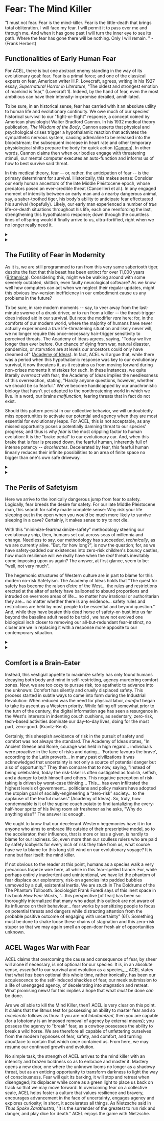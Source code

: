 # Fear: The Mind Killer

"I must not fear. Fear is the mind-killer. Fear is the little-death that brings total obliteration. I will face my fear. I will permit it to pass over me and through me. And when it has gone past I will turn the inner eye to see its path. Where the fear has gone there will be nothing. Only I will remain. " - (Frank Herbert)

## Functionalities of Early Human Fear

For ACEL, there is but one abstract enemy standing in the way of its evolutionary goal: fear. Fear is a primal force; and one of the classical experts on fear, American writer H.P. Lovecraft, agrees, writing in his 1927 essay, _Supernatural Horror in Literature_, "The oldest and strongest emotion of mankind is fear," (Lovecraft 1). Indeed, by the hand of fear, even the most ambitious can have their intensity-in-promise derailed, annihilated.&#x20;

To be sure, in an historical sense, fear has carried with it an absolute utility to human life and evolutionary continuity. We owe much of our species' historical survival to our "fight-or-flight" response, a concept coined by American physiologist Walter Bradford Cannon. In his 1932 medical theory publication, _The Wisdom of the Body_, Cannon asserts that physical and psychological crises trigger a hypothalamic reaction that activates the sympathetic nervous system, causing adrenaline to be released into the bloodstream; the subsequent increase in heart rate and other temporary physiological shifts prepare the body for quick action ([Cannon](https://www.scribd.com/document/468080928/The-Wisdom-of-the-Body)). In other words, Cannon claims then when our bodies engage with threatening stimuli, our mental computer executes an auto-function and informs us of how to best survive said threat.&#x20;

In this medical theory, fear -- or, rather, the anticipation of fear -- is the primary determinant for survival. Historically, this makes sense: Consider our early human ancestors of the late Middle Pleistocene epoch, whose predators posed an ever-credible threat (Cancellieri et al.). In any engaged moment of intensity between an early man and a nearby dangerous animal, say, a saber-toothed tiger, his body's ability to anticipate fear effectuated his survival (hopefully). Likely, our early man experienced a number of _true_ life-or-death situations throughout his life, each one reenforcing the last, strengthening this hypothalamic response; down through the countless lines of offspring would it finally arrive to us, ultra-fortified, right when we no longer really need it.&#x20;

<details>

<summary></summary>



</details>

<details>

<summary></summary>



</details>

## The Futility of Fear in Modernity

As it is, we are still programmed to run from this very same sabertooth tiger, despite the fact that this beast has been extinct for over 11,000 years ([Britannica](https://www.britannica.com/animal/saber-toothed-cat)).  Considering this, might we be walking around with some severely outdated, skittish, even faulty neurological software? As we know well how computers can act when we neglect their regular updates, might this obvious low-version inefficiency in our embodiment cause us any problems in the future?&#x20;

To be sure, in rare modern moments -- say, to veer away from the last-minute swerve of a drunk driver, or to run from a killer -- the threat-trigger does indeed aid in our survival. But note the modifier _rare_ here: for, in the comforts of our modern world, where the majority of humans have never actually experienced a _true_ life-threatening situation and likely never will, we no longer require this once-necessary hair-trigger sensitivity to perceived threats. The Academy of Ideas agrees, saying, "Today we live longer than ever before. Our chance of dying from war, natural disaster, pandemics, or starvation are at levels our ancestors could only have dreamed of" ([Academy of Ideas](https://academyofideas.com/2022/04/fear-psychosis-and-the-cult-of-safety/)). In fact, ACEL will argue that, while there was a period when this hypothalamic response was key to our evolutionary survival, it now threatens it, as it restrains us from moving forward during non-crises moments it mistakes for such. In these instances, we quite literally _overreact_ with fear; the Academy of Ideas implies the needlessness of this overreaction, stating, "Hardly anyone questions, however, whether we should be so fearful." We've become handicapped by our anachronistic biology that hasn't yet adapted to the nonthreatening world in which we live. In a word, our brains _malfunction_, fearing threats that in fact do not exist.&#x20;

Should this pattern persist in our collective behavior, we will undoubtedly miss opportunities to activate our potential and agency when they are most essential for evolutionary leaps. For ACEL, this is not acceptable, as any missed opportunity poses a potentially damning threat to our species' progress; and thus is why _fear_ is the most crippling factor to human evolution: It is the "brake pedal" to our evolutionary car. And, when this brake that is fear is pressed down, the fearful human, inherently full of intense potency -- _decelerates_. Decelerated by fear, this fearful human linearly reduces their infinite possibilities to an area of finite space no bigger than one's own safe driveway.&#x20;

<details>

<summary></summary>



</details>

<details>

<summary></summary>



</details>

## The Perils of Safetyism

Here we arrive to the ironically dangerous jump from fear to safety. Logically, fear breeds the desire for safety. For our late Middle Pleistocene man, this search for safety made complete sense: Why risk your life sleeping out in the open when you would be much more likely to survive sleeping in a cave? Certainly, it makes sense to try to not die.&#x20;

With this "minimize-fear/maximize-safety" methodology steering our evolutionary ship, then, humans set out across seas of millennia and change. Needless to say, our methodology has succeeded, _technically_, as we are currently alive. "But, for how long?", is now the question; for, as we have safety-padded our existences into zero-risk children's bouncy castles, how much resilience will we really have when the _real_ threats inevitably come imposing upon us again? The answer, at first glance, seem to be: "well, not very much".

The hegemonic structures of Western culture are in part to blame for this modern no-risk Safetyism. The Academy of Ideas holds that "The quest for safety has become the raison d’etre of the West... the rules and restrictions erected at the altar of safety have ballooned to absurd proportions and intruded on evermore areas of life... no matter how irrational or authoritarian they are... no matter whether there is any evidence... safety rules and restrictions are held by most people to be essential and beyond question." And, while they have beaten this dead horse of safety-or-bust into us far beyond the baseline adult need to be told , we have not evolved one biological inch closer to removing our all-but-redundant fear-instinct, no closer are we in replacing it with a response more apposite to our contemporary situation.&#x20;

<details>

<summary></summary>



</details>

<details>

<summary></summary>



</details>

## Comfort is a Brain-Eater&#x20;

Instead, this vestigial appetite to maximize safety has only found humans decaying both body and mind in self-restricting, agency-murdering comfort zones. Now, we are too cozy to pursue risk, too apathetic to advance into the unknown: Comfort has silently and cruelly displaced safety. This process started in subtle ways to come into form during the Industrial Revolution: When reduced was the need for physical labor, _comfort_ began to take its ascent as a Western priority. While falling off somewhat prior to the turn of the century, the digital information age has seen a resurgence in the West's interests in indenting couch cushions, as sedentary, zero-risk, tech-based activities dominate our day-to-day lives, doing for the most part, zero-good. (Krantz-Kent).&#x20;

Certainly, this sheepish avoidance of risk in the pursuit of safety and comfort was not always the standard. The Academy of Ideas states, "In Ancient Greece and Rome, courage was held in high regard... individuals were proactive in the face of risks and daring... 'Fortune favours the brave', according to the Latin proverb... in many past civilizations it was acknowledged that uncertainty is not only a source of potential danger but also of opportunity." They then compare that to now, saying, "Instead of being celebrated, today the risk-taker is often castigated as foolish, selfish, and a danger to both himself and others. This negative perception of risk-taking is driven by worst-case thinking... This... has even infiltrated the highest levels of government... politicians and policy makers have adopted the utopian goal of socially-engineering a “zero-risk” society... to the applause of the fearful masses" (Academy of Ideas). So, truly, how condemnable is it of the supine couch potato to find tantalizing the every-half-hour spritz of his living room air freshener as he asks, "Why do anything else?" The answer is: enough.&#x20;

We ought to know that our decelerant Western hegemonies have it in for anyone who aims to embrace life outside of their prescriptive model, so to the accelerator, their influence, that is more or less a given, is hardly to blame for our laziness. So, even more than our soulless rulers who are paid by safety lobbyists for every inch of risk they take from us, what source have we to blame for this long still-wind on our evolutionary voyage? It is none but fear itself: the mind killer.&#x20;

If not obvious to the reader at this point, humans as a species walk a very precarious trapeze wire here, all while in this fear-spelled trance. For, while perhaps entirely inadvertent and unintentional, we have let the phantom of fear displace our exploratory, risk-on agencies into padded bubbles unmoved by a dull, existential inertia. We are stuck in The Doldrums of the The Phantom Tollbooth. Sociologist Frank Furedi says of this inert space in his book _How Fear Works_, “…this perspective \[of fear] has been so thoroughly internalized that many who adopt this outlook are not aware of its influence on their behaviour... fear works by sensitizing people to focus on potential threats and dangers while distracting attention from the probable positive outcome of engaging with uncertainty” (61).  Something must be done to shake loose these chains of stagnation and this zero-risk stupor so that we may again smell an open-door fresh air of opportunities unknown.&#x20;

## ACEL Wages War with Fear

ACEL claims that overcoming the cause and consequence of fear, by sheer will alone if necessary, is not optional for our species: It is, in an absolute sense, _essential_ to our survival and evolution as a species_._ ACEL states that what _has_ been optional this whole time, rather ironically, has been our acquiescence to the self-induced shackles of fear, our meek submission to a life of unengaged agency, of decelerating into stagnation and retreat. What promising news! for this implies a hope that what _must_ be done _can_ be done.

Are we _all_ able to kill the Mind Killer, then? ACEL is very clear on this point. It claims that the litmus test for possessing an ability to master fear and so _accelerate_ follows as thus: If you are not _lobotomized_, then you are capable (for a lobotomy is an imposed removal of agency by external means); you possess the agency to "break" fear, as a cowboy possesses the ability to break a wild horse. We are therefore all capable of unfettering ourselves from the modern hypnoses of fear, safety, and comfort, and turning aboutface to contain that which once contained us. From here, we may resume our continued growth and evolution.&#x20;

No simple task, the strength of ACEL arrives to the mind killer with an intensity and brazen boldness so as to embrace and master it. Mastery opens a new door, one where the unknown looms no longer as a shadowy threat, but as an enticing opportunity to transform darkness to light the way of consciousness. Fear will quit its barking, it will stop and retreat when disengaged; its displacer while come as a green light to place us back on track so that we may move forward. In overcoming fear on a collective scale, ACEL helps foster a culture that values resilience and bravery, encourages advancement in the face of uncertainty, engages agency and explores curiosity; in short, it accelerates all things. As Nietzsche said in _Thus Spoke Zarathustra_, "It is the surrender of the greatest to run risk and danger, and play dice for death." ACEL enjoys the game with Nietzsche.&#x20;
